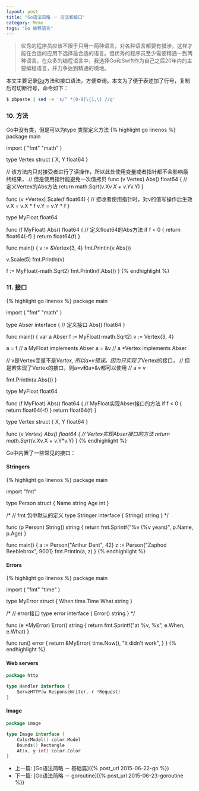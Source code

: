 ```yaml
---
layout: post
title: "Go语法简略 － 方法和接口"
category: Memo
tags: "Go 编程语言"
---
```


> 优秀的程序员应该不限于只用一两种语言，对各种语言都要有猎涉，这样才能在合适的应用下选择最合适的语言。但优秀的程序员至少需要精通一到两种语言，在众多的编程语言中，我选择Go和Swift作为自己之后20年内的主要编程语言，并力争达到精通的境地。

本文主要记录[Go](https://golang.org/)方法和接口语法，方便查询。本文为了便于表述加了行号，复制后可切断行号，命令如下：

```sh
$ pbpaste | sed -e 's/^ *[0-9]\{1,\} //g'
```

<!-- more -->

### 10. 方法
Go中没有类，但是可以为type 类型定义方法
{% highlight go linenos %}
package main

import (
  "fmt"
  "math"
)

type Vertex struct {
  X, Y float64
}

// 该方法内只对接受者进行了读操作，所以此处使用变量或者指针都不会影响最终结果，
// 但是使用指针能避免一次值拷贝
func (v Vertex) Abs() float64 { // 定义Vertex的Abs方法
  return math.Sqrt(v.X*v.X + v.Y*v.Y)
}

func (v *Vertex) Scale(f float64) { // 接收者使用指针时，对v的值写操作后生效
  v.X = v.X * f
  v.Y = v.Y * f
}

type MyFloat float64

func (f MyFloat) Abs() float64 { // 定义float64的Abs方法
  if f < 0 {
    return float64(-f)
  }
  return float64(f)
}

func main() {
  v := &Vertex{3, 4}
  fmt.Println(v.Abs())

  v.Scale(5)
  fmt.Println(v)

  f := MyFloat(-math.Sqrt2)
  fmt.Println(f.Abs())
}
{% endhighlight %}

<!-- more -->

### 11. 接口
{% highlight go linenos %}
package main

import (
  "fmt"
  "math"
)

type Abser interface { // 定义接口
  Abs() float64
}

func main() {
  var a Abser
  f := MyFloat(-math.Sqrt2)
  v := Vertex{3, 4}

  a = f  // a MyFloat implements Abser
  a = &v // a *Vertex implements Abser

  // v是Vertex变量不是*Vertex, 所以a=v错误。因为只实现了*Vertex的接口，
  // 但是若实现了Vertex的接口，则a=v和a=&v都可以使用
  // a = v

  fmt.Println(a.Abs())
}

type MyFloat float64

func (f MyFloat) Abs() float64 { // MyFloat实现Abser接口的方法
  if f < 0 {
    return float64(-f)
  }
  return float64(f)
}

type Vertex struct {
  X, Y float64
}

func (v *Vertex) Abs() float64 { // Vertex实现Abser接口的方法
  return math.Sqrt(v.X*v.X + v.Y*v.Y)
}
{% endhighlight %}

Go中内置了一些常见的接口：
#### Stringers
{% highlight go linenos %}
package main

import "fmt"

type Person struct {
  Name string
  Age  int
}

/*
// fmt 包中默认的定义
type Stringer interface {
    String() string
}
*/

func (p Person) String() string {
  return fmt.Sprintf("%v (%v years)", p.Name, p.Age)
}

func main() {
  a := Person{"Arthur Dent", 42}
  z := Person{"Zaphod Beeblebrox", 9001}
  fmt.Println(a, z)
}
{% endhighlight %}

#### Errors
{% highlight go linenos %}
package main

import (
  "fmt"
  "time"
)

type MyError struct {
  When time.Time
  What string
}

/*
// error接口
type error interface {
    Error() string
}
*/

func (e *MyError) Error() string {
  return fmt.Sprintf("at %v, %s",
    e.When, e.What)
}

func run() error {
  return &MyError{
    time.Now(),
    "it didn't work",
  }
}
{% endhighlight %}

#### Web servers
```go
package http

type Handler interface {
    ServeHTTP(w ResponseWriter, r *Request)
}
```

#### Image
```go
package image

type Image interface {
    ColorModel() color.Model
    Bounds() Rectangle
    At(x, y int) color.Color
}
```

* 上一篇: [Go语法简略 － 基础篇]({% post_url 2015-06-22-go %})
* 下一篇: [Go语法简略 － goroutine]({% post_url 2015-06-23-goroutine %})
